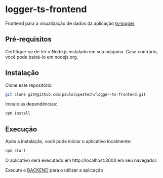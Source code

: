 # logger-ts-frontend

Frontend para a visualização de dados da aplicação [ts-logger](https://github.com/paulolopestech/logger)


## Pré-requisitos
Certifique-se de ter o Node.js instalado em sua máquina. Caso contrário, você pode baixá-lo em nodejs.org.

## Instalação
Clone este repositório:

```bash
git clone git@github.com:paulolopestech/logger-ts-frontend.git
```

Instale as dependências:
```bash
npm install
```
## Execução
Após a instalação, você pode iniciar o aplicativo localmente:

```bash
npm start
```

O aplicativo será executado em http://localhost:3000 em seu navegador.

Execute o [BACKEND](https://github.com/paulolopestech/logger) para o utilizar a aplicação

